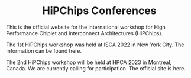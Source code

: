 # <center> HiPChips Conferences </center>

This is the official website for the international workshop for High Performance Chiplet and Interconnect Architectures (HiPChips).

The 1st HiPChips workshop was held at ISCA 2022 in New York City. The information can be found here.

The 2nd HiPChips workshop will be held at HPCA 2023 in Montreal, Canada. We are currently calling for participation. The official site is here.


